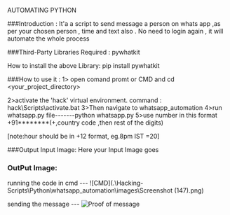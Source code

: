AUTOMATING PYTHON


###Introduction :
It'a a script to send message a person on whats app ,as per your chosen person , time and text also .
No need to login again , it will automate the whole process 




###Third-Party Libraries Required :
pywhatkit

How to install the above Library:
pip install pywhatkit



###How to use it :
1> open comand promt or CMD and cd <your_project_directory>

2>activate the 'hack' virtual environment.
command : hack\Scripts\activate.bat
3>Then navigate to whatsapp_automation
4>run whatsapp.py file-------python whatsapp.py
5>use number in this format +91********(+,country code ,then rest of the digits) 

[note:hour should be in +12 format, eg.8pm IST =20]



###Output Input Image:
Here your Input Image goes

### OutPut Image:
running the code in cmd ---
![CMD](.\Hacking-Scripts\Python\whatsapp_automation\images\Screenshot (147).png)

sending the message ---
![Proof of message](./Hacking-Scripts\Python\whatsapp_automation\images\Screenshot(145).png)



